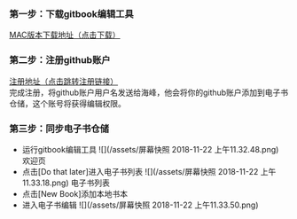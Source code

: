 ### 第一步：下载gitbook编辑工具

[MAC版本下载地址（点击下载）](https://legacy.gitbook.com/editor)

### 第二步：注册github账户

[注册地址（点击跳转注册链接）](https://github.com/)  
完成注册，将github账户用户名发送给海峰，他会将你的github账户添加到电子书仓储，这个账号将获得编辑权限。

### 第三步：同步电子书仓储

* 运行gitbook编辑工具
  ![](/assets/屏幕快照 2018-11-22 上午11.32.48.png)
  欢迎页
* 点击[Do that later]进入电子书列表
![](/assets/屏幕快照 2018-11-22 上午11.33.18.png)
电子书列表
* 点击[New Book]添加本地书本
* 进入电子书编辑
![](/assets/屏幕快照 2018-11-22 上午11.33.50.png)


